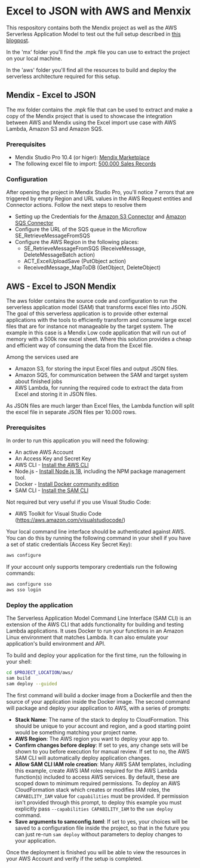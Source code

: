 # Excel to JSON with AWS and Menxix

This respository contains both the Mendix project as well as the AWS Serverless Application Model to test out the full setup described in [this blogpost](https://theorangeforce.com/?p=1014).

In the 'mx' folder you'll find the .mpk file you can use to extract the project on your local machine.

In the 'aws' folder you'll find all the resources to build and deploy the serverless architecture required for this setup.

## Mendix - Excel to JSON

The mx folder contains the .mpk file that can be used to extract and make a copy of the Mendix project that is used to showcase the integration between AWS and Mendix using the Excel import use case with AWS Lambda, Amazon S3 and Amazon SQS.

### Prerequisites

* Mendix Studio Pro 10.4 (or higer): [Mendix Marketplace](https://marketplace.mendix.com/link/studiopro/)
* The following excel file to import: [500.000 Sales Records](https://excelbianalytics.com/wp/wp-content/uploads/2017/07/500000-Sales-Records.7z)

### Configuration

After opening the project in Mendix Studio Pro, you'll notice 7 errors that are triggered by empty Region and URL values in the AWS Request entities and Connector actions. Follow the next steps to resolve them

* Setting up the Credentials for the [Amazon S3 Connector](https://docs.mendix.com/appstore/connectors/aws/amazon-s3/#31-configuring-aws-authentication) and [Amazon SQS Connector](https://docs.mendix.com/appstore/connectors/aws/amazon-sqs/#31-configuring-aws-authentication)
* Configure the URL of the SQS queue in the Microflow SE_RetrieveMessageFromSQS
* Configure the AWS Region in the following places:
    * SE_RetrieveMessageFromSQS (ReceiveMessage, DeleteMessageBatch action)
    * ACT_ExcelUploadSave (PutObject action)
    * ReceivedMessage_MapToDB (GetObject, DeleteObject)

## AWS - Excel to JSON Mendix

The aws folder contains the source code and configuration to run the serverless application model (SAM) that transforms excel files into JSON. The goal of this serverless application is to provide other external applications with the tools to efficiently transform and consume large excel files that are for instance not manageable by the target system. The example in this case is a Mendix Low code application that will run out of memory with a 500k row excel sheet. Where this solution provides a cheap and efficient way of consuming the data from the Excel file.

Among the services used are 
* Amazon S3, for storing the input Excel files and output JSON files.
* Amazon SQS, for communication between the SAM and target system about finished jobs
* AWS Lambda, for running the required code to extract the data from Excel and storing it in JSON files.

As JSON files are much larger than Excel files, the Lambda function will split the excel file in separate JSON files per 10.000 rows. 

### Prerequisites
In order to run this application you will need the following:
* An active AWS Account
* An Access Key and Secret Key
* AWS CLI - [Install the AWS CLI](https://aws.amazon.com/cli/)
* Node.js - [Install Node.js 18](https://nodejs.org/en/), including the NPM package management tool.
* Docker - [Install Docker community edition](https://www.docker.com/products/docker-desktop/)
* SAM CLI - [Install the SAM CLI](https://docs.aws.amazon.com/serverless-application-model/latest/developerguide/serverless-sam-cli-install.html)


Not required but very useful if you use Visual Studio Code: 
* AWS Toolkit for Visual Studio Code (https://aws.amazon.com/visualstudiocode/)

Your local command line interface should be authenticated against AWS. You can do this by running the following command in your shell if you have a set of static credentials (Access Key Secret Key):

```bash
aws configure
```

If your account only supports temporary credentials run the following commands: 

```bash
aws configure sso
aws sso login
```

### Deploy the application

The Serverless Application Model Command Line Interface (SAM CLI) is an extension of the AWS CLI that adds functionality for building and testing Lambda applications. It uses Docker to run your functions in an Amazon Linux environment that matches Lambda. It can also emulate your application's build environment and API.

To build and deploy your application for the first time, run the following in your shell:

```bash
cd $PROJECT_LOCATION/aws/
sam build
sam deploy --guided
```

The first command will build a docker image from a Dockerfile and then the source of your application inside the Docker image. The second command will package and deploy your application to AWS, with a series of prompts:

* **Stack Name**: The name of the stack to deploy to CloudFormation. This should be unique to your account and region, and a good starting point would be something matching your project name.
* **AWS Region**: The AWS region you want to deploy your app to.
* **Confirm changes before deploy**: If set to yes, any change sets will be shown to you before execution for manual review. If set to no, the AWS SAM CLI will automatically deploy application changes.
* **Allow SAM CLI IAM role creation**: Many AWS SAM templates, including this example, create AWS IAM roles required for the AWS Lambda function(s) included to access AWS services. By default, these are scoped down to minimum required permissions. To deploy an AWS CloudFormation stack which creates or modifies IAM roles, the `CAPABILITY_IAM` value for `capabilities` must be provided. If permission isn't provided through this prompt, to deploy this example you must explicitly pass `--capabilities CAPABILITY_IAM` to the `sam deploy` command.
* **Save arguments to samconfig.toml**: If set to yes, your choices will be saved to a configuration file inside the project, so that in the future you can just re-run `sam deploy` without parameters to deploy changes to your application.

Once the deployment is finished you will be able to view the resources in your AWS Account and verify if the setup is completed.
